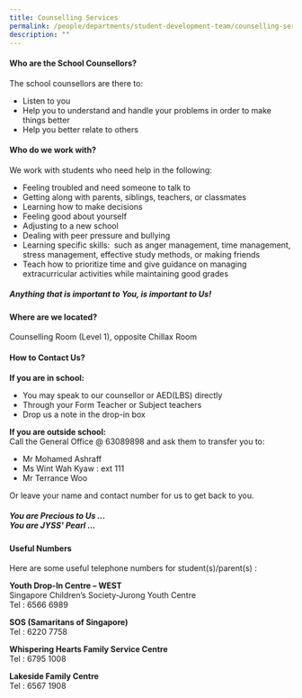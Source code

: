 ```yaml
---
title: Counselling Services
permalink: /people/departments/student-development-team/counselling-services/
description: ""
---
```

#### **Who are the School Counsellors?**
The school counsellors are there to:  
*   Listen to you &nbsp; &nbsp; &nbsp; &nbsp;
*   Help you to understand and handle your problems in order to make things better &nbsp; &nbsp; &nbsp; &nbsp;
*   Help you better relate to others

#### **Who do we work with?**
We work with students who need help in the following:  
*   Feeling troubled and need someone to talk to
*   Getting along with parents, siblings, teachers, or classmates
*   Learning how to make decisions
*   Feeling good about yourself
*   Adjusting to a new school
*   Dealing with peer pressure and bullying
*   Learning specific skills: &nbsp;such as anger management, time management, stress management, effective study methods, or making friends
*   Teach how to prioritize time and give guidance on managing extracurricular activities while maintaining good grades

##### **Anything that is important to You, is important to Us!**
#### **Where are we located?**
Counselling Room (Level 1), opposite Chillax Room  

#### **How to Contact Us?**
**If you are in school:**  

*   You may speak to our counsellor or AED(LBS) directly
*   Through your Form Teacher or Subject teachers
*   Drop us a note in the drop-in box

  
**If you are outside school:**<br>
Call the General Office @ 63089898 and ask them to transfer you to:&nbsp;

*   Mr Mohamed Ashraff&nbsp;
*   Ms Wint Wah Kyaw : ext 111  
*   Mr Terrance Woo

Or leave your name and contact number for us to get back to you.

##### **You are Precious to Us ...<br>You are JYSS' Pearl ...**

#### **Useful Numbers**
Here are some useful telephone numbers for student(s)/parent(s) :

**Youth Drop-In Centre – WEST**&nbsp;<br>
Singapore Children’s Society-Jurong Youth Centre<br>
Tel : 6566 6989

**SOS (Samaritans of Singapore)**<br>
Tel : 6220 7758

**Whispering Hearts Family Service Centre**<br>
Tel : 6795 1008

**Lakeside Family Centre**<br>
Tel : 6567 1908